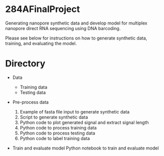 # 284AFinalProject

Generating nanopore synthetic data and develop model for multiplex nanopore direct RNA sequencing using DNA barcoding.

Please see below for instructions on how to generate synthetic data, training, and evaluating the model.

# Directory
- Data
    - Training data
    - Testing data
    
- Pre-process data
    1. Example of fasta file input to generate synthetic data
    2. Script to generate synthetic data
    3. Python code to plot generated signal and extract signal length
    4. Python code to process training data
    5. Python code to process testing data
    6. Python code to label training data
    
- Train and evaluate model
    Python notebook to train and evaluate model
